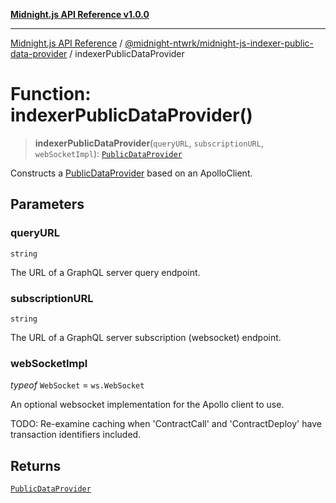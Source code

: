 [**Midnight.js API Reference v1.0.0**](../../../README.md)

***

[Midnight.js API Reference](../../../packages.md) / [@midnight-ntwrk/midnight-js-indexer-public-data-provider](../README.md) / indexerPublicDataProvider

# Function: indexerPublicDataProvider()

> **indexerPublicDataProvider**(`queryURL`, `subscriptionURL`, `webSocketImpl`): [`PublicDataProvider`](../../midnight-js-types/interfaces/PublicDataProvider.md)

Constructs a [PublicDataProvider](../../midnight-js-types/interfaces/PublicDataProvider.md) based on an ApolloClient.

## Parameters

### queryURL

`string`

The URL of a GraphQL server query endpoint.

### subscriptionURL

`string`

The URL of a GraphQL server subscription (websocket) endpoint.

### webSocketImpl

*typeof* `WebSocket` = `ws.WebSocket`

An optional websocket implementation for the Apollo client to use.

TODO: Re-examine caching when 'ContractCall' and 'ContractDeploy' have transaction identifiers included.

## Returns

[`PublicDataProvider`](../../midnight-js-types/interfaces/PublicDataProvider.md)
